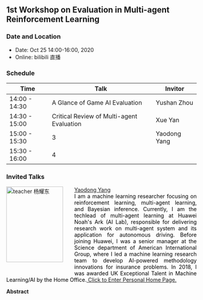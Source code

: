 ## 1st Workshop on Evaluation in Multi-agent Reinforcement Learning

### Date and Location

- Date: Oct 25 14:00-16:00, 2020
- Online: bilibili 直播

### Schedule
|  Time|  Talk   |  Invitor | 
| ---- |  ----   | ----  |
| 14:00 - 14:30| A Glance of Game AI Evaluation  | Yushan Zhou |
| 14:30 - 15:00| Critical Review of Multi-agent Evaluation  | Xue Yan |
| 15:00 - 15:30| 3  | Yaodong Yang |
| 15:30 - 16:00| 4  |  |

### Invited Talks
<a href="https://www.yangyaodong.com/" target="_blank"><img src="https://rlchina.org/assets/images/yaodong.jpg" height="200" width="150" style="float: left;margin-right: 30px; margin-bottom: 30px " alt="teacher 杨耀东" /></a>
<p style="text-align:justify; text-justify:inter-ideograph;color: black"><a href="https://www.yangyaodong.com/" target="_blank">Yaodong Yang</a><br />
I am a machine learning researcher focusing on reinforcement learning, multi-agent learning, and Bayesian inference. Currently, I am the techlead of multi-agent learning at Huawei Noah's Ark (AI Lab), responsible for delivering research work on multi-agent system and its application for autonomous driving. Before joining Huawei, I was a senior manager at the Science department of American International Group, where I led a machine learning research team to develop AI-powered methodology innovations for insurance problems. In 2018, I was awarded UK Exceptional Talent in Machine Learning/AI by the Home Office.<a href="https://www.yangyaodong.com/" target="_blank"> Click to Enter Personal Home Page.</a></p>

**Abstract**

